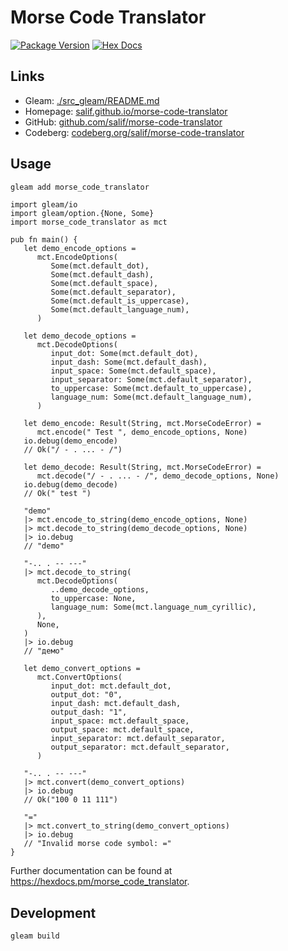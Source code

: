 # Morse Code Translator

[![Package Version](https://img.shields.io/hexpm/v/morse_code_translator)](https://hex.pm/packages/morse_code_translator)
[![Hex Docs](https://img.shields.io/badge/hex-docs-ffaff3)](https://hexdocs.pm/morse_code_translator/)

## Links

* Gleam: [./src_gleam/README.md](./src_gleam/README.md)
* Homepage: [salif.github.io/morse-code-translator](https://salif.github.io/morse-code-translator/)
* GitHub: [github.com/salif/morse-code-translator](https://github.com/salif/morse-code-translator)
* Codeberg: [codeberg.org/salif/morse-code-translator](https://codeberg.org/salif/morse-code-translator)

## Usage

```sh
gleam add morse_code_translator
```

```gleam
import gleam/io
import gleam/option.{None, Some}
import morse_code_translator as mct

pub fn main() {
   let demo_encode_options =
      mct.EncodeOptions(
         Some(mct.default_dot),
         Some(mct.default_dash),
         Some(mct.default_space),
         Some(mct.default_separator),
         Some(mct.default_is_uppercase),
         Some(mct.default_language_num),
      )

   let demo_decode_options =
      mct.DecodeOptions(
         input_dot: Some(mct.default_dot),
         input_dash: Some(mct.default_dash),
         input_space: Some(mct.default_space),
         input_separator: Some(mct.default_separator),
         to_uppercase: Some(mct.default_to_uppercase),
         language_num: Some(mct.default_language_num),
      )

   let demo_encode: Result(String, mct.MorseCodeError) =
      mct.encode(" Test ", demo_encode_options, None)
   io.debug(demo_encode)
   // Ok("/ - . ... - /")

   let demo_decode: Result(String, mct.MorseCodeError) =
      mct.decode("/ - . ... - /", demo_decode_options, None)
   io.debug(demo_decode)
   // Ok(" test ")

   "demo"
   |> mct.encode_to_string(demo_encode_options, None)
   |> mct.decode_to_string(demo_decode_options, None)
   |> io.debug
   // "demo"

   "-.. . -- ---"
   |> mct.decode_to_string(
      mct.DecodeOptions(
         ..demo_decode_options,
         to_uppercase: None,
         language_num: Some(mct.language_num_cyrillic),
      ),
      None,
   )
   |> io.debug
   // "демо"

   let demo_convert_options =
      mct.ConvertOptions(
         input_dot: mct.default_dot,
         output_dot: "0",
         input_dash: mct.default_dash,
         output_dash: "1",
         input_space: mct.default_space,
         output_space: mct.default_space,
         input_separator: mct.default_separator,
         output_separator: mct.default_separator,
      )

   "-.. . -- ---"
   |> mct.convert(demo_convert_options)
   |> io.debug
   // Ok("100 0 11 111")

   "="
   |> mct.convert_to_string(demo_convert_options)
   |> io.debug
   // "Invalid morse code symbol: ="
}
```

Further documentation can be found at <https://hexdocs.pm/morse_code_translator>.

## Development

```sh
gleam build
```
